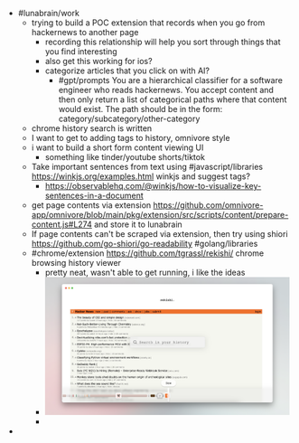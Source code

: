- #lunabrain/work
	- trying to build a POC extension that records when you go from hackernews to another page
		- recording this relationship will help you sort through things that you find interesting
		- also get this working for ios?
		- categorize articles that you click on with AI?
			- #gpt/prompts You are a hierarchical classifier for a software engineer who reads hackernews. You accept content and then only return a list of categorical paths where that content would exist. The path should be in the form: category/subcategory/other-category
	- chrome history search is written
	- I want to get to adding tags to history, omnivore style
	- i want to build a short form content viewing UI
		- something like tinder/youtube shorts/tiktok
	- Take important sentences from text using #javascript/libraries https://winkjs.org/examples.html winkjs and suggest tags?
		- https://observablehq.com/@winkjs/how-to-visualize-key-sentences-in-a-document
	- get page contents via extension https://github.com/omnivore-app/omnivore/blob/main/pkg/extension/src/scripts/content/prepare-content.js#L274 and store it to lunabrain
	- If page contents can't be scraped via extension, then try using shiori https://github.com/go-shiori/go-readability #golang/libraries
	- #chrome/extension https://github.com/tgrassl/rekishi/ chrome browsing history viewer
		- pretty neat, wasn't able to get running, i like the ideas
		- ![rekishi](https://github.com/tgrassl/rekishi/raw/81b205639eecc994d0a52f287f9d0b8e7cb26117/rekishi-browser.png)
		-
-